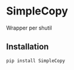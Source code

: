 SimpleCopy
==============

Wrapper per shutil

Installation
------------

``pip install SimpleCopy``